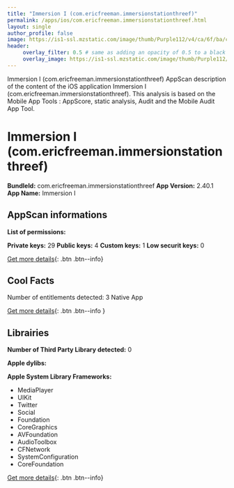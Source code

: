 ```yaml
---
title: "Immersion I (com.ericfreeman.immersionstationthreef)"
permalink: /apps/ios/com.ericfreeman.immersionstationthreef.html
layout: single
author_profile: false
image: https://is1-ssl.mzstatic.com/image/thumb/Purple112/v4/ca/6f/ba/ca6fbae8-a54e-ef11-30fa-3cee88aaa69a/AppIcon-0-0-1x_U007emarketing-0-0-0-7-0-0-sRGB-0-0-0-GLES2_U002c0-512MB-85-220-0-0.png/512x512bb.jpg
header: 
     overlay_filter: 0.5 # same as adding an opacity of 0.5 to a black background
     overlay_image: https://is1-ssl.mzstatic.com/image/thumb/Purple112/v4/ca/6f/ba/ca6fbae8-a54e-ef11-30fa-3cee88aaa69a/AppIcon-0-0-1x_U007emarketing-0-0-0-7-0-0-sRGB-0-0-0-GLES2_U002c0-512MB-85-220-0-0.png/512x512bb.jpg
---
```

Immersion I (com.ericfreeman.immersionstationthreef) AppScan description of the content of the iOS application Immersion I (com.ericfreeman.immersionstationthreef). This analysis is based on the Mobile App Tools : AppScore, static analysis, Audit and the Mobile Audit App Tool.

# Immersion I (com.ericfreeman.immersionstationthreef)

**BundleId:** com.ericfreeman.immersionstationthreef
**App Version:** 2.40.1
**App Name:** Immersion I


## AppScan informations 

**List of permissions:** 
  
  
**Private keys:** 29
**Public keys:** 4
**Custom keys:** 1
**Low securit keys:** 0
  
[Get more details](/pricing.html){: .btn .btn--info}

## Cool Facts

Number of entitlements detected: 3
Native App
  
[Get more details](/pricing.html){: .btn .btn--info }

## Librairies 
**Number of Third Party Library detected:** 0


**Apple dylibs:**


**Apple System Library Frameworks:**
- MediaPlayer
- UIKit
- Twitter
- Social
- Foundation
- CoreGraphics
- AVFoundation
- AudioToolbox
- CFNetwork
- SystemConfiguration
- CoreFoundation


  
[Get more details](/pricing.html){: .btn .btn--info}

